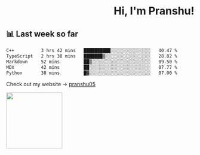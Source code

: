 <div align="right" >
   
   <H1>Hi, I'm Pranshu!</H1>

</div>

## 📊 Last week so far
<!--START_SECTION:waka-->

```txt
C++          3 hrs 42 mins   ██████████░░░░░░░░░░░░░░░   40.47 %
TypeScript   2 hrs 38 mins   ███████▒░░░░░░░░░░░░░░░░░   28.82 %
Markdown     52 mins         ██▒░░░░░░░░░░░░░░░░░░░░░░   09.50 %
MDX          42 mins         ██░░░░░░░░░░░░░░░░░░░░░░░   07.77 %
Python       38 mins         █▓░░░░░░░░░░░░░░░░░░░░░░░   07.00 %
```

<!--END_SECTION:waka-->

Check out my website -> [pranshu05](https://pranshu05.vercel.app)

<img align="left" width="150" src="https://user-images.githubusercontent.com/70943732/209951571-93b7afe5-f523-4683-b725-5d94b287e94e.png">

